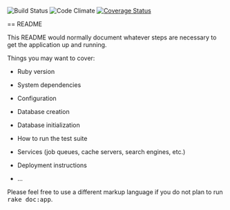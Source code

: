 ![Build Status](https://codeship.com/projects/5372eae0-a01e-0133-046d-6af23f5d89a3/status?branch=master)
![Code Climate](https://codeclimate.com/github/oreeve/cluster.png)
[![Coverage Status](https://coveralls.io/repos/github/oreeve/cluster/badge.svg?branch=master)](https://coveralls.io/github/oreeve/cluster?branch=master)

== README

This README would normally document whatever steps are necessary to get the
application up and running.

Things you may want to cover:

* Ruby version

* System dependencies

* Configuration

* Database creation

* Database initialization

* How to run the test suite

* Services (job queues, cache servers, search engines, etc.)

* Deployment instructions

* ...


Please feel free to use a different markup language if you do not plan to run
<tt>rake doc:app</tt>.
